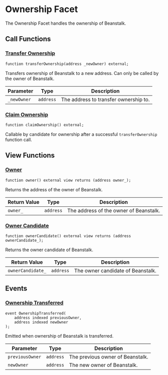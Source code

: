 # Ownership Facet

The Ownership Facet handles the ownership of Beanstalk.

## Call Functions

### [Transfer Ownership](https://github.com/BeanstalkFarms/Beanstalk/blob/f0e29aae99ddca90085d8dfdc990cff88451d357/protocol/contracts/farm/facets/OwnershipFacet.sol#L15)

```solidity
function transferOwnership(address _newOwner) external;
```

Transfers ownership of Beanstalk to a new address. Can only be called by the owner of Beanstalk.

| Parameter   | Type      | Description                           |
| ----------- | --------- | ------------------------------------- |
| `_newOwner` | `address` | The address to transfer ownership to. |

### [Claim Ownership](https://github.com/BeanstalkFarms/Beanstalk/blob/f0e29aae99ddca90085d8dfdc990cff88451d357/protocol/contracts/farm/facets/OwnershipFacet.sol#L20)

```solidity
function claimOwnership() external;
```

Callable by candidate for ownership after a successful `transferOwnership` function call.

## View Functions

### [Owner](https://github.com/BeanstalkFarms/Beanstalk/blob/f0e29aae99ddca90085d8dfdc990cff88451d357/protocol/contracts/farm/facets/OwnershipFacet.sol#L26)

```solidity
function owner() external view returns (address owner_);
```

Returns the address of the owner of Beanstalk.

| Return Value | Type      | Description                            |
| ------------ | --------- | -------------------------------------- |
| `owner_`     | `address` | The address of the owner of Beanstalk. |

### [Owner Candidate](https://github.com/BeanstalkFarms/Beanstalk/blob/f0e29aae99ddca90085d8dfdc990cff88451d357/protocol/contracts/farm/facets/OwnershipFacet.sol#L30)

```solidity
function ownerCandidate() external view returns (address ownerCandidate_);
```

Returns the owner candidate of Beanstalk.

| Return Value      | Type      | Description                       |
| ----------------- | --------- | --------------------------------- |
| `ownerCandidate_` | `address` | The owner candidate of Beanstalk. |

## Events

### [Ownership Transferred](https://github.com/BeanstalkFarms/Beanstalk/blob/f0e29aae99ddca90085d8dfdc990cff88451d357/protocol/contracts/farm/facets/OwnershipFacet.sol#L13) <a href="#event-ownership-transferred" id="event-ownership-transferred"></a>

```solidity
event OwnershipTransferred(
    address indexed previousOwner, 
    address indexed newOwner
);
```

Emitted when ownership of Beanstalk is transferred.

| Parameter       | Type      | Description                      |
| --------------- | --------- | -------------------------------- |
| `previousOwner` | `address` | The previous owner of Beanstalk. |
| `newOwner`      | `address` | The new owner of Beanstalk.      |
